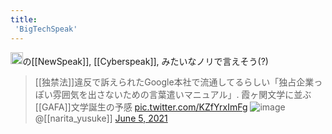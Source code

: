 ```yaml
---
title:
 'BigTechSpeak'
---
```


<img src='https://scrapbox.io/api/pages/blu3mo-public/From Newspeak to Cyberspeak: A History of Soviet Cybernetics/icon' alt='From Newspeak to Cyberspeak: A History of Soviet Cybernetics.icon' height="19.5"/>の[[NewSpeak]], [[Cyberspeak]], みたいなノリで言えそう(?)

>  [[独禁法]]違反で訴えられたGoogle本社で流通してるらしい「独占企業っぽい雰囲気を出さないための言葉遣いマニュアル」. 霞ヶ関文学に並ぶ[[GAFA]]文学誕生の予感 [pic.twitter.com/KZfYrxImFg](https://t.co/KZfYrxImFg)
> ![image](https://gyazo.com/241907b8ce0c5540a629cb8a6063f7a0/thumb/1000)
>  	@[[narita_yusuke]] [June 5, 2021](https://twitter.com/narita_yusuke/status/1401153153249157121?ref_src=twsrc%5Etfw)
